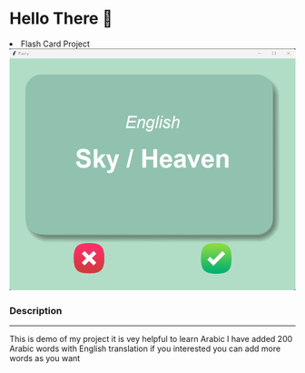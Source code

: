 # Hello There 👋
<li>
Flash Card Project
<img src="image.png" width="" height="">
</li>
<h3>Description</h3>
<hr>

<p>This is demo of my project it is vey helpful to learn Arabic I have
added 200 Arabic words with English 
translation if you interested you can add more words as you want </p>